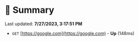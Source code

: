 # 📖 Summary
Last updated: **7/27/2023, 3:17:51 PM**

- `GET` [https://google.com](https://google.com) - **Up** (148ms)
